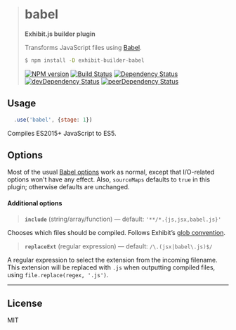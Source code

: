 > # babel
>
> **Exhibit.js builder plugin**
>
> Transforms JavaScript files using [Babel](https://babeljs.io/).
>
> ```sh
> $ npm install -D exhibit-builder-babel
> ```
>
> [![NPM version][npm-image]][npm-url] [![Build Status][travis-image]][travis-url] [![Dependency Status][depstat-image]][depstat-url] [![devDependency Status][devdepstat-image]][devdepstat-url] [![peerDependency Status][peerdepstat-image]][peerdepstat-url]


## Usage

```js
  .use('babel', {stage: 1})
```

Compiles ES2015+ JavaScript to ES5.


## Options

Most of the usual [Babel options](https://babeljs.io/docs/usage/options/) work as normal, except that I/O-related options won't have any effect. Also, `sourceMaps` defaults to `true` in this plugin; otherwise defaults are unchanged.

#### Additional options

> **`include`** (string/array/function) — default: `'**/*.{js,jsx,babel.js}'`

Chooses which files should be compiled. Follows Exhibit’s [glob convention](https://github.com/exhibitjs/exhibit/blob/master/docs/glob-convention.md).

> **`replaceExt`** (regular expression) — default: `/\.(jsx|babel\.js)$/`

A regular expression to select the extension from the incoming filename. This extension will be replaced with `.js` when outputting compiled files, using  `file.replace(regex, '.js')`.


---

## License

MIT


<!-- badge URLs -->
[npm-url]: https://npmjs.org/package/exhibit-builder-babel
[npm-image]: https://img.shields.io/npm/v/exhibit-builder-babel.svg?style=flat-square

[travis-url]: http://travis-ci.org/exhibitjs/builder-babel
[travis-image]: https://img.shields.io/travis/exhibitjs/builder-babel.svg?style=flat-square

[depstat-url]: https://david-dm.org/exhibitjs/builder-babel
[depstat-image]: https://img.shields.io/david/exhibitjs/builder-babel.svg?style=flat-square

[devdepstat-url]: https://david-dm.org/exhibitjs/builder-babel#info=devDependencies
[devdepstat-image]: https://img.shields.io/david/dev/exhibitjs/builder-babel.svg?style=flat-square&label=devDeps

[peerdepstat-url]: https://david-dm.org/exhibitjs/builder-babel#info=peerDependencies
[peerdepstat-image]: https://img.shields.io/david/peer/exhibitjs/builder-babel.svg?style=flat-square&label=peerDeps
